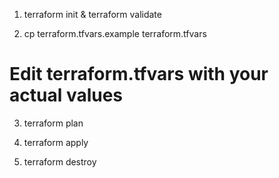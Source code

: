 1. terraform init   &  terraform validate

2. cp terraform.tfvars.example terraform.tfvars
# Edit terraform.tfvars with your actual values

3. terraform plan

4. terraform apply

5. terraform destroy


